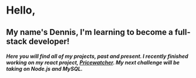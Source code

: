 # Hello,

## My name's Dennis, I'm learning to become a full-stack developer!

##### Here you will find all of my projects, past and present. I recently finished working on my react project, [Pricewatcher](https://djkean.github.io/pricewatcher/). My next challenge will be taking on Node.js and MySQL.
